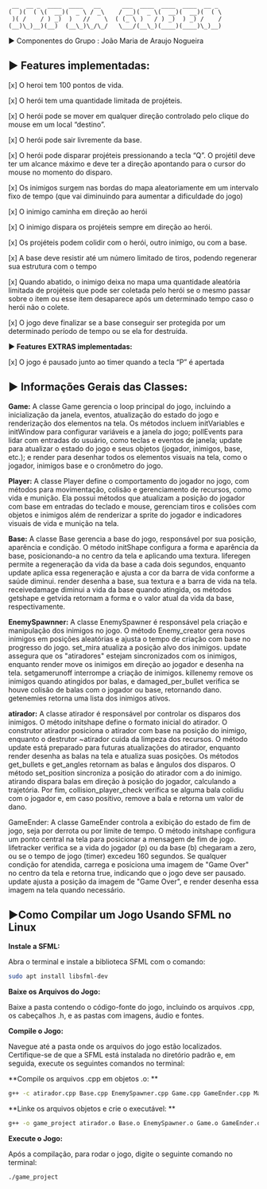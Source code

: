 ```
 __  __ _  ____  ____   __      ___  ____  ____  ____  __ _ 
(  )(  ( \(  __)(  _ \ / _\    / __)(  _ \(  __)(  __)(  ( \
 )( /    / ) _)  )   //    \  ( (_ \ )   / ) _)  ) _) /    /
(__)\_)__)(__)  (__\_)\_/\_/   \___/(__\_)(____)(____)\_)__)
```
► Componentes do Grupo : João Maria de Araujo Nogueira

## ► Features implementadas:
 [x] O heroi tem 100 pontos de vida.
 
 [x] O herói tem uma quantidade limitada de projéteis.
 
 [x] O herói pode se mover em qualquer direção controlado pelo clique do mouse em um local “destino”.
 
 [x] O herói pode sair livremente da base.
 
 [x] O herói pode disparar projéteis pressionando a tecla “Q”. O projétil deve ter um alcance máximo e deve ter a direção apontando para o cursor do mouse no momento do disparo.
 
 [x] Os inimigos surgem nas bordas do mapa aleatoriamente em um intervalo fixo de tempo (que vai diminuindo para aumentar a dificuldade do jogo)
 
 [x] O inimigo caminha em direção ao herói
 
 [x] O inimigo dispara os projéteis sempre em direção ao herói.
 
 [x] Os projéteis podem colidir com o herói, outro inimigo, ou com a base.
 
 [x] A base deve resistir até um número limitado de tiros, podendo regenerar sua estrutura com o tempo
 
 [x] Quando abatido, o inimigo deixa no mapa uma quantidade aleatória limitada de projéteis que pode ser coletada pelo herói se o mesmo passar sobre o item ou esse item desaparece após um determinado tempo caso o herói não o colete.
 
 [x] O jogo deve finalizar se a base conseguir ser protegida por um determinado período de tempo ou se ela for destruída.

**► Features EXTRAS implementadas:**

 [x] O jogo é pausado junto ao timer quando a tecla “P” é apertada



## ► Informações Gerais das Classes:

**Game:**
  A classe Game gerencia o loop principal do jogo, incluindo a inicialização da janela, eventos, atualização do estado do jogo e renderização dos elementos na tela. 
  Os métodos incluem initVariables e initWindow para configurar variáveis e a janela do jogo; pollEvents para lidar com entradas do usuário, como teclas e eventos de janela;
  update para atualizar o estado do jogo e seus objetos (jogador, inimigos, base, etc.); e render para desenhar todos os elementos visuais na tela, como o jogador, inimigos
  base e o cronômetro do jogo.


**Player:**
  A classe Player define o comportamento do jogador no jogo, com métodos para movimentação, colisão e gerenciamento de recursos, como vida e munição.
  Ela possui métodos que atualizam a posição do jogador com base em entradas do teclado e mouse, gerenciam tiros e colisões com objetos e inimigos
  além de renderizar a sprite do jogador e indicadores visuais de vida e munição na tela.


**Base:**
  A classe Base gerencia a base do jogo, responsável por sua posição, aparência e condição. O método initShape configura a forma e aparência da base, posicionando-a 
  no centro da tela e aplicando uma textura. liferegen permite a regeneração da vida da base a cada dois segundos, enquanto update aplica essa regeneração e ajusta
  a cor da barra de vida conforme a saúde diminui. render desenha a base, sua textura e a barra de vida na tela. receivedamage diminui a vida da base quando atingida,
  os métodos getshape e getvida retornam a forma e o valor atual da vida da base, respectivamente.


**EnemySpawnner:**
  A classe EnemySpawner é responsável pela criação e manipulação dos inimigos no jogo. O método Enemy_creator gera novos inimigos em posições aleatórias e ajusta 
  o tempo de criação com base no progresso do jogo. set_mira atualiza a posição alvo dos inimigos. update assegura que os "atiradores" estejam sincronizados com 
  os inimigos, enquanto render move os inimigos em direção ao jogador e desenha na tela. setgamerunoff interrompe a criação de inimigos. killenemy remove os inimigos 
  quando atingidos por balas, e damaged_per_bullet verifica se houve colisão de balas com o jogador ou base, retornando dano. getenemies retorna uma lista dos inimigos ativos.


**atirador:**
  A classe atirador é responsável por controlar os disparos dos inimigos. O método initshape define o formato inicial do atirador. O construtor atirador posiciona o atirador
  com base na posição do inimigo, enquanto o destrutor ~atirador cuida da limpeza dos recursos. O método update está preparado para futuras atualizações do atirador, enquanto
  render desenha as balas na tela e atualiza suas posições. Os métodos get_bullets e get_angles retornam as balas e ângulos dos disparos. O método set_position sincroniza a 
  posição do atirador com a do inimigo. atirando dispara balas em direção à posição do jogador, calculando a trajetória. Por fim, collision_player_check verifica se alguma 
  bala colidiu com o jogador e, em caso positivo, remove a bala e retorna um valor de dano.


GameEnder:
  A classe GameEnder controla a exibição do estado de fim de jogo, seja por derrota ou por limite de tempo. O método initshape configura um ponto central na tela para posicionar 
  a mensagem de fim de jogo. lifetracker verifica se a vida do jogador (p) ou da base (b) chegaram a zero, ou se o tempo de jogo (timer) excedeu 160 segundos. Se qualquer condição
  for atendida, carrega e posiciona uma imagem de "Game Over" no centro da tela e retorna true, indicando que o jogo deve ser pausado. update ajusta a posição da imagem de 
  "Game Over", e render desenha essa imagem na tela quando necessário.



## ►Como Compilar um Jogo Usando SFML no Linux
**Instale a SFML:**

Abra o terminal e instale a biblioteca SFML com o comando: 
```bash
sudo apt install libsfml-dev
```

**Baixe os Arquivos do Jogo:**


Baixe a pasta contendo o código-fonte do jogo, incluindo os arquivos .cpp, os cabeçalhos .h, e as pastas com imagens, áudio e fontes.


**Compile o Jogo:**


Navegue até a pasta onde os arquivos do jogo estão localizados. Certifique-se de que a SFML está instalada no diretório padrão e, em seguida, execute os seguintes comandos no terminal:


**Compile os arquivos .cpp em objetos .o: **
```bash
g++ -c atirador.cpp Base.cpp EnemySpawner.cpp Game.cpp GameEnder.cpp Main.cpp Player.cpp
```

**Linke os arquivos objetos e crie o executável: **
```bash
g++ -o game_project atirador.o Base.o EnemySpawner.o Game.o GameEnder.o Main.o Player.o -lsfml-graphics -lsfml-window -lsfml-system -lsfml-audio -lsfml-network
```

**Execute o Jogo:**


Após a compilação, para rodar o jogo, digite o seguinte comando no terminal:
```bash
./game_project
```

